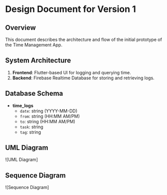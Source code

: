 # Design Document for Version 1

## Overview
This document describes the architecture and flow of the initial prototype of the Time Management App.

## System Architecture
1. **Frontend**: Flutter-based UI for logging and querying time.
2. **Backend**: Firebase Realtime Database for storing and retrieving logs.

## Database Schema
- **time_logs**
    - `date`: string (YYYY-MM-DD)
    - `from`: string (HH:MM AM/PM)
    - `to`: string (HH:MM AM/PM)
    - `task`: string
    - `tag`: string

## UML Diagram
![UML Diagram]

## Sequence Diagram
![Sequence Diagram]
